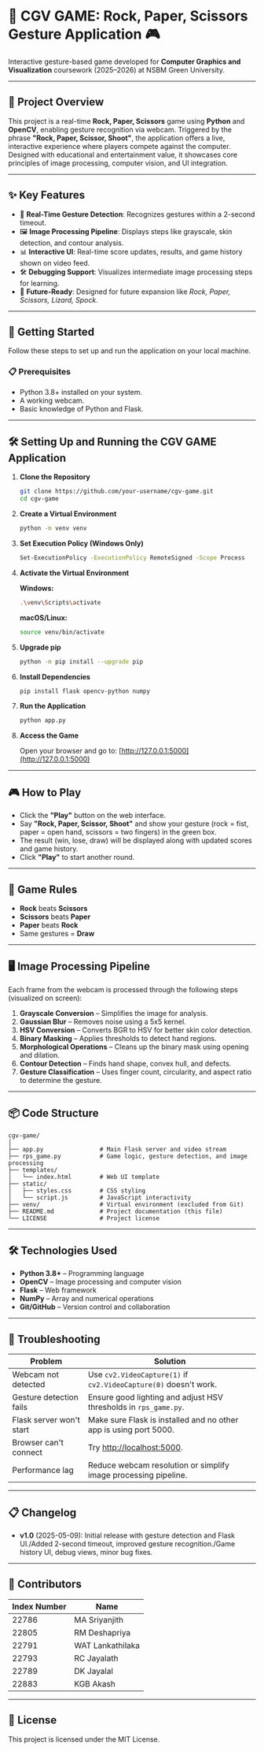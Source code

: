 # 🌟 CGV GAME: Rock, Paper, Scissors Gesture Application 🎮

Interactive gesture-based game developed for **Computer Graphics and Visualization** coursework (2025–2026) at NSBM Green University.

---

## 📝 Project Overview

This project is a real-time **Rock, Paper, Scissors** game using **Python** and **OpenCV**, enabling gesture recognition via webcam. Triggered by the phrase **"Rock, Paper, Scissor, Shoot"**, the application offers a live, interactive experience where players compete against the computer. Designed with educational and entertainment value, it showcases core principles of image processing, computer vision, and UI integration.

---

## ✨ Key Features

- 🎥 **Real-Time Gesture Detection**: Recognizes gestures within a 2-second timeout.
- 🖼️ **Image Processing Pipeline**: Displays steps like grayscale, skin detection, and contour analysis.
- 📊 **Interactive UI**: Real-time score updates, results, and game history shown on video feed.
- 🛠️ **Debugging Support**: Visualizes intermediate image processing steps for learning.
- 🌟 **Future-Ready**: Designed for future expansion like *Rock, Paper, Scissors, Lizard, Spock*.

---

## 🚀 Getting Started

Follow these steps to set up and run the application on your local machine.

### 📋 Prerequisites

- Python 3.8+ installed on your system.
- A working webcam.
- Basic knowledge of Python and Flask.

---

## 🛠️ Setting Up and Running the CGV GAME Application

1. **Clone the Repository**
   ```bash
   git clone https://github.com/your-username/cgv-game.git
   cd cgv-game
   ```

2. **Create a Virtual Environment**
   ```bash
   python -m venv venv
   ```

3. **Set Execution Policy (Windows Only)**
   ```bash
   Set-ExecutionPolicy -ExecutionPolicy RemoteSigned -Scope Process
   ```

4. **Activate the Virtual Environment**

   **Windows:**
   ```bash
   .\venv\Scripts\activate
   ```

   **macOS/Linux:**
   ```bash
   source venv/bin/activate
   ```

5. **Upgrade pip**
   ```bash
   python -m pip install --upgrade pip
   ```

6. **Install Dependencies**
   ```bash
   pip install flask opencv-python numpy
   ```

7. **Run the Application**
   ```bash
   python app.py
   ```

8. **Access the Game**

   Open your browser and go to: [http://127.0.0.1:5000](http://127.0.0.1:5000)

---

## 🎮 How to Play

- Click the **"Play"** button on the web interface.
- Say **"Rock, Paper, Scissor, Shoot"** and show your gesture (rock = fist, paper = open hand, scissors = two fingers) in the green box.
- The result (win, lose, draw) will be displayed along with updated scores and game history.
- Click **"Play"** to start another round.

---

## 🎯 Game Rules

- **Rock** beats **Scissors**
- **Scissors** beats **Paper**
- **Paper** beats **Rock**
- Same gestures = **Draw**

---

## 🖥️ Image Processing Pipeline

Each frame from the webcam is processed through the following steps (visualized on screen):

1. **Grayscale Conversion** – Simplifies the image for analysis.
2. **Gaussian Blur** – Removes noise using a 5x5 kernel.
3. **HSV Conversion** – Converts BGR to HSV for better skin color detection.
4. **Binary Masking** – Applies thresholds to detect hand regions.
5. **Morphological Operations** – Cleans up the binary mask using opening and dilation.
6. **Contour Detection** – Finds hand shape, convex hull, and defects.
7. **Gesture Classification** – Uses finger count, circularity, and aspect ratio to determine the gesture.

---

## 📦 Code Structure

```
cgv-game/
│
├── app.py                # Main Flask server and video stream
├── rps_game.py           # Game logic, gesture detection, and image processing
├── templates/
│   └── index.html        # Web UI template
├── static/
│   ├── styles.css        # CSS styling
│   └── script.js         # JavaScript interactivity
├── venv/                 # Virtual environment (excluded from Git)
├── README.md             # Project documentation (this file)
└── LICENSE               # Project license
```

---

## 🛠️ Technologies Used

- **Python 3.8+** – Programming language
- **OpenCV** – Image processing and computer vision
- **Flask** – Web framework
- **NumPy** – Array and numerical operations
- **Git/GitHub** – Version control and collaboration

---

## 🐛 Troubleshooting

| Problem                    | Solution                                                                 |
|----------------------------|--------------------------------------------------------------------------|
| Webcam not detected        | Use `cv2.VideoCapture(1)` if `cv2.VideoCapture(0)` doesn't work.         |
| Gesture detection fails    | Ensure good lighting and adjust HSV thresholds in `rps_game.py`.         |
| Flask server won't start   | Make sure Flask is installed and no other app is using port 5000.        |
| Browser can't connect      | Try [http://localhost:5000](http://localhost:5000).                      |
| Performance lag            | Reduce webcam resolution or simplify image processing pipeline.          |

---

## 📋 Changelog

- **v1.0** (2025-05-09): Initial release with gesture detection and Flask UI./Added 2-second timeout, improved gesture recognition./Game history UI, debug views, minor bug fixes.
                    

---

## 👥 Contributors

| Index Number     | Name                  |
|------------------|-----------------------|
| 22786            | MA Sriyanjith         |
| 22805            | RM Deshapriya         |
| 22791            | WAT Lankathilaka      |
| 22793            | RC Jayalath           |
| 22789            | DK Jayalal            |
| 22883            | KGB Akash             |
---

## 📄 License

This project is licensed under the MIT License.
